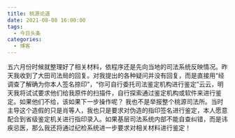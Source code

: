 ```yaml
---
title: 桃源论道
date: 2021-08-08 16:00:00
tags:
  - 今日头条
categories:
  - 博客
---
```


五六月份时候就整理好了相关材料，依程序还是先向当地的司法系统反映情况。昨天我收到了大田司法局的回复。对我提出的各种疑问并没有回复，而是直接用“经调查了解确为你本人签名捺印”，“你可自行委托司法鉴定机构进行鉴定”云云，明天我将试试要求他们给我原件的扫描件，自行探索通过鉴定机构或软件来进行鉴定。如果他们不给，该如果下一步操作呢？
我也不是举报整个桃源司法所。当时主导这个造假的只是肖等人，我也只是要求对伪造的指印签名进行鉴定，本人愿意配合到省级鉴定机关进行指印录入。如果基层司法系统内部不能自查纠错，而是讳疾忌医，那么我还将通过纪检系统进一步要求对相关材料进行鉴定！
